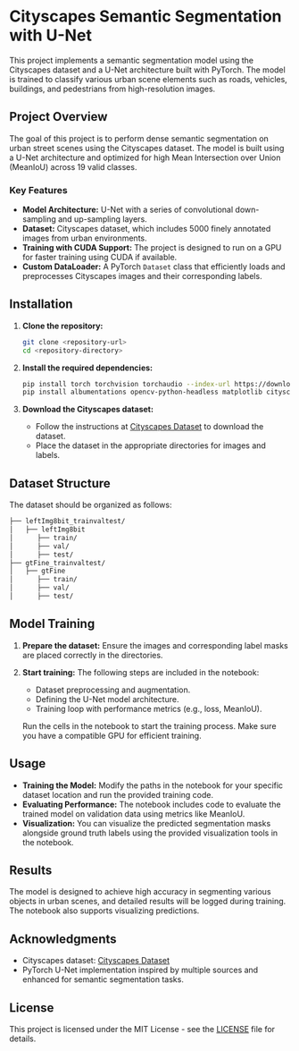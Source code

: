 
# Cityscapes Semantic Segmentation with U-Net

This project implements a semantic segmentation model using the Cityscapes dataset and a U-Net architecture built with PyTorch. The model is trained to classify various urban scene elements such as roads, vehicles, buildings, and pedestrians from high-resolution images.

## Project Overview

The goal of this project is to perform dense semantic segmentation on urban street scenes using the Cityscapes dataset. The model is built using a U-Net architecture and optimized for high Mean Intersection over Union (MeanIoU) across 19 valid classes.

### Key Features

- **Model Architecture:** U-Net with a series of convolutional down-sampling and up-sampling layers.
- **Dataset:** Cityscapes dataset, which includes 5000 finely annotated images from urban environments.
- **Training with CUDA Support:** The project is designed to run on a GPU for faster training using CUDA if available.
- **Custom DataLoader:** A PyTorch `Dataset` class that efficiently loads and preprocesses Cityscapes images and their corresponding labels.

## Installation

1. **Clone the repository:**
   ```bash
   git clone <repository-url>
   cd <repository-directory>
   ```

2. **Install the required dependencies:**
   ```bash
   pip install torch torchvision torchaudio --index-url https://download.pytorch.org/whl/cu118
   pip install albumentations opencv-python-headless matplotlib cityscapesscripts tqdm
   ```

3. **Download the Cityscapes dataset:**
   - Follow the instructions at [Cityscapes Dataset](https://www.cityscapes-dataset.com) to download the dataset.
   - Place the dataset in the appropriate directories for images and labels.

## Dataset Structure

The dataset should be organized as follows:

```bash
├── leftImg8bit_trainvaltest/
│   ├── leftImg8bit
│      ├── train/
│      ├── val/
│      ├── test/
├── gtFine_trainvaltest/
│   ├── gtFine
│      ├── train/
│      ├── val/
│      ├── test/
```

## Model Training

1. **Prepare the dataset:**
   Ensure the images and corresponding label masks are placed correctly in the directories.

2. **Start training:**
   The following steps are included in the notebook:
   - Dataset preprocessing and augmentation.
   - Defining the U-Net model architecture.
   - Training loop with performance metrics (e.g., loss, MeanIoU).

   Run the cells in the notebook to start the training process. Make sure you have a compatible GPU for efficient training.

## Usage

- **Training the Model:** Modify the paths in the notebook for your specific dataset location and run the provided training code.
- **Evaluating Performance:** The notebook includes code to evaluate the trained model on validation data using metrics like MeanIoU.
- **Visualization:** You can visualize the predicted segmentation masks alongside ground truth labels using the provided visualization tools in the notebook.

## Results

The model is designed to achieve high accuracy in segmenting various objects in urban scenes, and detailed results will be logged during training. The notebook also supports visualizing predictions.

## Acknowledgments

- Cityscapes dataset: [Cityscapes Dataset](https://www.cityscapes-dataset.com)
- PyTorch U-Net implementation inspired by multiple sources and enhanced for semantic segmentation tasks.

## License

This project is licensed under the MIT License - see the [LICENSE](LICENSE) file for details.
